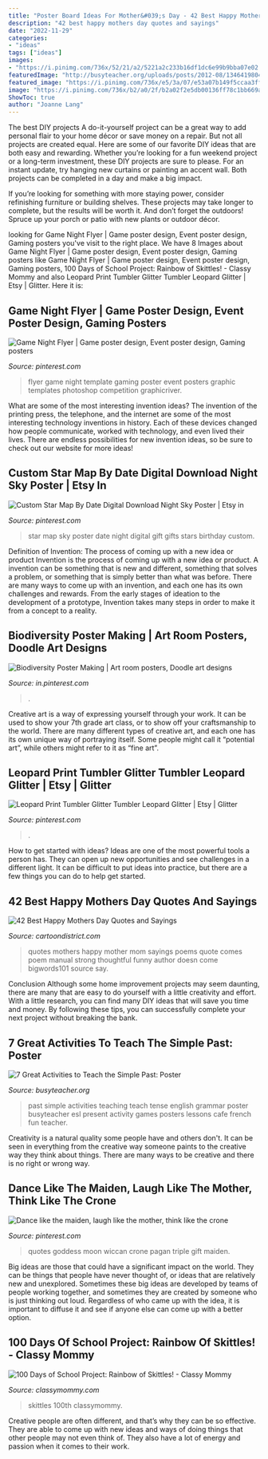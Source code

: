 ```yaml
---
title: "Poster Board Ideas For Mother&#039;s Day - 42 Best Happy Mothers Day Quotes And Sayings"
description: "42 best happy mothers day quotes and sayings"
date: "2022-11-29"
categories:
- "ideas"
tags: ["ideas"]
images:
- "https://i.pinimg.com/736x/52/21/a2/5221a2c233b16df1dc6e99b9bba07e02.jpg"
featuredImage: "http://busyteacher.org/uploads/posts/2012-08/1346419804_simple-past-poster-web.jpg"
featured_image: "https://i.pinimg.com/736x/e5/3a/07/e53a07b149f5ccaa3ff2f17504cb406d.jpg"
image: "https://i.pinimg.com/736x/b2/a0/2f/b2a02f2e5db00136ff78c1bb669a77cf.jpg"
ShowToc: true
author: "Joanne Lang"
---
```



The best DIY projects
A do-it-yourself project can be a great way to add personal flair to your home décor or save money on a repair. But not all projects are created equal. Here are some of our favorite DIY ideas that are both easy and rewarding.
Whether you’re looking for a fun weekend project or a long-term investment, these DIY projects are sure to please. For an instant update, try hanging new curtains or painting an accent wall. Both projects can be completed in a day and make a big impact.

If you’re looking for something with more staying power, consider refinishing furniture or building shelves. These projects may take longer to complete, but the results will be worth it. And don’t forget the outdoors! Spruce up your porch or patio with new plants or outdoor décor.

	

		
looking for Game Night Flyer | Game poster design, Event poster design, Gaming posters you've visit to the right place. We have 8 Images about Game Night Flyer | Game poster design, Event poster design, Gaming posters like Game Night Flyer | Game poster design, Event poster design, Gaming posters, 100 Days of School Project: Rainbow of Skittles! - Classy Mommy and also Leopard Print Tumbler Glitter Tumbler Leopard Glitter | Etsy | Glitter. Here it is:
		
    
## Game Night Flyer | Game Poster Design, Event Poster Design, Gaming Posters

<img loading=lazy src="https://i.pinimg.com/736x/fa/41/40/fa41407d327b2c016df1c272a8832179.jpg" onerror="this.onerror=null;this.src='https://tse3.mm.bing.net/th?id=OIP.AKmAyqWlIoPdS7AuC3mJOwHaKZ&amp;pid=15.1';" alt="Game Night Flyer | Game poster design, Event poster design, Gaming posters">

_Source: pinterest.com_

>flyer game night template gaming poster event posters graphic templates photoshop competition graphicriver. 

	

What are some of the most interesting invention ideas?
The invention of the printing press, the telephone, and the internet are some of the most interesting technology inventions in history. Each of these devices changed how people communicate, worked with technology, and even lived their lives. There are endless possibilities for new invention ideas, so be sure to check out our website for more ideas!

    
## Custom Star Map By Date Digital Download Night Sky Poster | Etsy In

<img loading=lazy src="https://i.pinimg.com/736x/26/2c/1a/262c1ac96a70287897c1a8a7b275d995.jpg" onerror="this.onerror=null;this.src='https://tse4.mm.bing.net/th?id=OIP.OEmkF-IZjSF1zKWe5lX52wHaJ9&amp;pid=15.1';" alt="Custom Star Map By Date Digital Download Night Sky Poster | Etsy in">

_Source: pinterest.com_

>star map sky poster date night digital gift gifts stars birthday custom. 

	

Definition of Invention: The process of coming up with a new idea or product
Invention is the process of coming up with a new idea or product. A invention can be something that is new and different, something that solves a problem, or something that is simply better than what was before. There are many ways to come up with an invention, and each one has its own challenges and rewards. From the early stages of ideation to the development of a prototype, Invention takes many steps in order to make it from a concept to a reality.

    
## Biodiversity Poster Making | Art Room Posters, Doodle Art Designs

<img loading=lazy src="https://i.pinimg.com/736x/b2/a0/2f/b2a02f2e5db00136ff78c1bb669a77cf.jpg" onerror="this.onerror=null;this.src='https://tse2.mm.bing.net/th?id=OIP.Y6Gbshq9yNNkssjjwMwp3AHaLJ&amp;pid=15.1';" alt="Biodiversity Poster Making | Art room posters, Doodle art designs">

_Source: in.pinterest.com_

>. 

	

Creative art is a way of expressing yourself through your work. It can be used to show your 7th grade art class, or to show off your craftsmanship to the world. There are many different types of creative art, and each one has its own unique way of portraying itself. Some people might call it “potential art”, while others might refer to it as “fine art”.

    
## Leopard Print Tumbler Glitter Tumbler Leopard Glitter | Etsy | Glitter

<img loading=lazy src="https://i.pinimg.com/736x/52/21/a2/5221a2c233b16df1dc6e99b9bba07e02.jpg" onerror="this.onerror=null;this.src='https://tse3.mm.bing.net/th?id=OIP.mr2q441m_MPeq4nTNItvNQHaJ3&amp;pid=15.1';" alt="Leopard Print Tumbler Glitter Tumbler Leopard Glitter | Etsy | Glitter">

_Source: pinterest.com_

>. 

	

How to get started with ideas?
Ideas are one of the most powerful tools a person has. They can open up new opportunities and see challenges in a different light. It can be difficult to put ideas into practice, but there are a few things you can do to help get started.

    
## 42 Best Happy Mothers Day Quotes And Sayings

<img loading=lazy src="http://www.cartoondistrict.com/wp-content/uploads/2017/11/Best-Happy-Mothers-Day-Quotes-and-Sayings4.jpg" onerror="this.onerror=null;this.src='https://tse2.mm.bing.net/th?id=OIP.0AqU6A37FF7phH1DvC0l_gHaJ4&amp;pid=15.1';" alt="42 Best Happy Mothers Day Quotes and Sayings">

_Source: cartoondistrict.com_

>quotes mothers happy mother mom sayings poems quote comes poem manual strong thoughtful funny author doesn come bigwords101 source say. 

	

Conclusion
Although some home improvement projects may seem daunting, there are many that are easy to do yourself with a little creativity and effort. With a little research, you can find many DIY ideas that will save you time and money. By following these tips, you can successfully complete your next project without breaking the bank.

    
## 7 Great Activities To Teach The Simple Past: Poster

<img loading=lazy src="http://busyteacher.org/uploads/posts/2012-08/1346419804_simple-past-poster-web.jpg" onerror="this.onerror=null;this.src='https://tse2.mm.bing.net/th?id=OIP.bjpWlEp432xaQy_PF1cMfQHaKe&amp;pid=15.1';" alt="7 Great Activities to Teach the Simple Past: Poster">

_Source: busyteacher.org_

>past simple activities teaching teach tense english grammar poster busyteacher esl present activity games posters lessons cafe french fun teacher. 

	

Creativity is a natural quality some people have and others don't. It can be seen in everything from the creative way someone paints to the creative way they think about things. There are many ways to be creative and there is no right or wrong way.

    
## Dance Like The Maiden, Laugh Like The Mother, Think Like The Crone

<img loading=lazy src="https://i.pinimg.com/736x/e5/3a/07/e53a07b149f5ccaa3ff2f17504cb406d.jpg" onerror="this.onerror=null;this.src='https://tse2.mm.bing.net/th?id=OIP.sUAS5P7m7moKJhzPCC8BzwHaKX&amp;pid=15.1';" alt="Dance like the maiden, laugh like the mother, think like the crone">

_Source: pinterest.com_

>quotes goddess moon wiccan crone pagan triple gift maiden. 

	

Big ideas are those that could have a significant impact on the world. They can be things that people have never thought of, or ideas that are relatively new and unexplored. Sometimes these big ideas are developed by teams of people working together, and sometimes they are created by someone who is just thinking out loud. Regardless of who came up with the idea, it is important to diffuse it and see if anyone else can come up with a better option.

    
## 100 Days Of School Project: Rainbow Of Skittles! - Classy Mommy

<img loading=lazy src="https://classymommy.com/wp-content/uploads/2013/02/100-Days-of-School-Projects.jpg" onerror="this.onerror=null;this.src='https://tse4.mm.bing.net/th?id=OIP.b2p4IbLP755w9ALVCuLvIAHaE6&amp;pid=15.1';" alt="100 Days of School Project: Rainbow of Skittles! - Classy Mommy">

_Source: classymommy.com_

>skittles 100th classymommy. 

	

Creative people are often different, and that’s why they can be so effective. They are able to come up with new ideas and ways of doing things that other people may not even think of. They also have a lot of energy and passion when it comes to their work.

